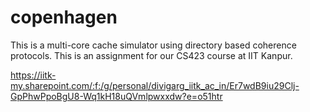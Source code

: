 


# copenhagen
This is a multi-core cache simulator using directory based coherence protocols. This is an assignment for our CS423 course at IIT Kanpur. 


https://iitk-my.sharepoint.com/:f:/g/personal/divigarg_iitk_ac_in/Er7wdB9iu29Clj-GpPhwPpoBgU8-Wq1kH18uQVmlpwxxdw?e=o51htr
